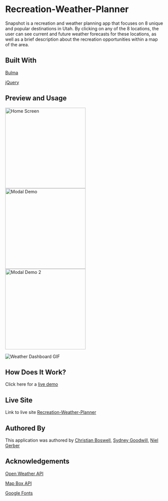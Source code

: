 # Recreation-Weather-Planner

Snapshot is a recreation and weather planning app that focuses on 8 unique and popular destinations in Utah. By clicking on any of the 8 locations, the user can see current and future weather forecasts for these locations, as well as a brief description about the recreation opportunities within a map of the area.

## Built With 
[Bulma](https://bulma.io/) 

[jQuery](https://api.jquery.com/)


## Preview and Usage

<img src="https://github.com/cboswel1/Recreation-Weather-Planner/blob/master/Assets/HomescreenDemo.png?raw=true" height="256" title="Home Screen">

<img src="https://github.com/cboswel1/Recreation-Weather-Planner/blob/master/Assets/ModalDemo1.png?raw=true" height="256" title="Modal Demo">

<img src="https://github.com/cboswel1/Recreation-Weather-Planner/blob/master/Assets/ModalDemo2.png?raw=true" height="256" title="Modal Demo 2">

![Weather Dashboard GIF](RecWeatherPlanner.gif/)

## How Does It Work? 

Click here for a [live demo]()

## Live Site 
Link to live site [Recreation-Weather-Planner](https://cboswel1.github.io/Recreation-Weather-Planner/) 

## Authored By 
This application was authored by [Christian Boswell](https://github.com/cboswel1), [Sydney Goodwill](https://github.com/SydneyGoodwill), [Niel Gerber](https://github.com/Nggerber)  

## Acknowledgements 
[Open Weather API](https://openweathermap.org/) 

[Map Box API](https://www.mapbox.com/)

[Google Fonts](https://fonts.google.com/)